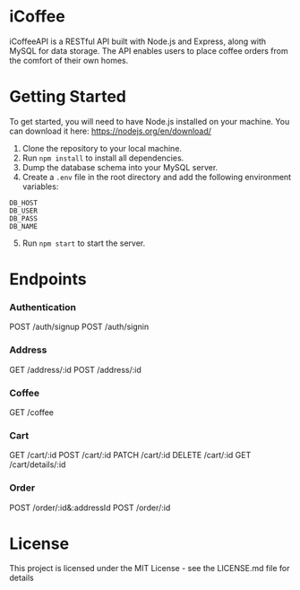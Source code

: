 # iCoffee

iCoffeeAPI is a RESTful API built with Node.js and Express, along with MySQL for data storage. The API enables users to place coffee orders from the comfort of their own homes.

# Getting Started

To get started, you will need to have Node.js installed on your machine. You can download it here: https://nodejs.org/en/download/

1. Clone the repository to your local machine.
2. Run `npm install` to install all dependencies.
3. Dump the database schema into your MySQL server.
4. Create a `.env` file in the root directory and add the following environment variables:
```
DB_HOST
DB_USER
DB_PASS
DB_NAME
```
5. Run `npm start` to start the server.

# Endpoints

### Authentication
POST /auth/signup
POST /auth/signin

### Address
GET /address/:id
POST /address/:id

### Coffee
GET /coffee

### Cart

GET /cart/:id
POST /cart/:id
PATCH /cart/:id
DELETE /cart/:id
GET /cart/details/:id

### Order

POST /order/:id&:addressId
POST /order/:id

# License

This project is licensed under the MIT License - see the LICENSE.md file for details